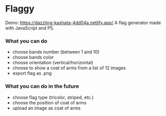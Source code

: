 # Flaggy
Demo: https://dazzling-kashata-4dd04a.netlify.app/
A flag generator made with JavaScript and P5.

### What you can do
- choose bands number (between 1 and 10)
- choose bands color
- choose orientation (vertical/horizontal)
- choose to show a coat of arms from a list of 12 images
- export flag as .png

### What you can do in the future
- choose flag type (tricolor, striped, etc.)
- choose the position of coat of arms
- upload an image as coat of arms